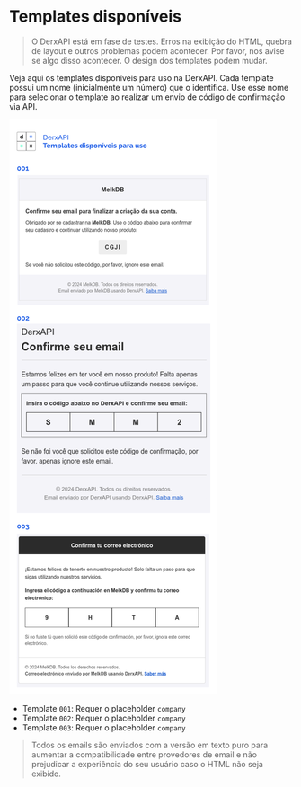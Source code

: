 # Templates disponíveis

> O DerxAPI está em fase de testes. Erros na exibição do HTML, quebra de layout e outros problemas podem acontecer. Por favor, nos avise se algo disso acontecer.
> O design dos templates podem mudar.

Veja aqui os templates disponíveis para uso na DerxAPI. Cada template possui um nome (inicialmente um número) que o identifica. Use esse nome para selecionar o template ao realizar um envio de código de confirmação via API.

![](templates.png)

- Template `001`: Requer o placeholder `company`
- Template `002`: Requer o placeholder `company`
- Template `003`: Requer o placeholder `company`

> Todos os emails são enviados com a versão em texto puro para aumentar a compatibilidade entre provedores de email e não prejudicar a experiência do seu usuário caso o HTML não seja exibido.
